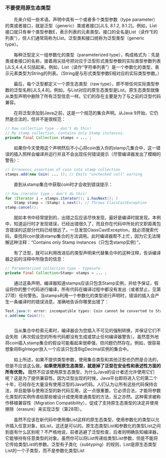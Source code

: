 ### 不要使用原生态类型

&emsp;&emsp;先来介绍一些术语。声明中具有一个或者多个类型参数（type parameter）的类或者接口，就是泛型（generic）类或者接口[JLS, 8.1.2, 9.1.2]。例如，List接口就只有单个类型参数E，表示列表的元素类型。接口的全名是List<E>（读作“E的列表”），但人们通常简称为List。泛型类和接口统称为泛型类型（generic type）。

&emsp;&emsp;每种泛型定义一组参数化的类型（parameterized type），构成格式为：先是类或者接口的名称，接着用尖括号把对应于泛型形式类型参数的实际类型参数列表[JLS,4.4,4.5]括起来。例如，List<String>（读作“字符串列表”）是一个参数化的类型，表示元素类型为String的列表。（String是与形式类型参数E相对应的实际类型参数。）

&emsp;&emsp;最后，每个泛型都定义一个原生态类型（raw type），即不带任何实际类型参数的泛型名称[JLS,4.8]。例如，与List<E>对应的原生态类型是List。原生态类型就像从类型声明中删除了所有泛型信息一样。它们的存在主要是为了与之前的泛型代码兼容。

&emsp;&emsp;在将泛型添加到Java之前，这是一个规范的集合声明。从Java 9开始，它仍然是合法的，但并不是很规范：

```java
// Raw collection type - don't do this!
// My stamp collection. Contains only Stamp instances.
private final Collection stamps = ... ;
```

&emsp;&emsp;如果你今天使用这个声明然后不小心将coin放入你的stamp几集合中，这一错误的插入照样会编译并运行并且不会出现任何错误提示（尽管编译器发出了模糊的警告）：

```java
// Erroneous insertion of coin into stamp collection
stamps.add(new Coin( ... )); // Emits "unchecked call" warning
```

&emsp;&emsp;直到从stamp集合中获取coin时才会收到错误提示：

```java
// Raw iterator type - don't do this!
for (Iterator i = stamps.iterator(); i.hasNext(); )
    Stamp stamp = (Stamp) i.next(); // Throws ClassCastException
stamp.cancel();
```

&emsp;&emsp;就如本书中经常提到的，出错之后应该尽快发现，最好是编译时就发现。本例中，知道运行时才发现错误，已经出错很久了，而且你在代码中所处的文职距离包含错误的这部分代码已经很远了。一旦发现ClassCastException，就必须搜索代码，查找将coin放进stamp集合的方法调用。此时编译器帮不上忙，因为它无法理解这种注释：“Contains only Stamp instances（只包含stamp实例）”。

&emsp;&emsp;有了泛型，就可以利用改进后的类型声明来代替集合中的这种注释，告诉编译器之前的注释中所隐含的信息：

```java
// Parameterized collection type - typesafe
private final Collection<Stamp> stamps = ... ;
```

&emsp;&emsp;通过这条声明，编译器知道stamps应该只包含Stamp实例，并给予保证，假设将你的整个代码进行编译，所有代码在编译过程中都没有发出（或者禁止，见第27项）任何警告。当stamps利用一个参数化的类型进行声明时，错误的插入会产生一条编译时的错误消息，准确地告诉你哪里出错了：

```java
Test.java:9: error: incompatible types: Coin cannot be converted to Stamp
c.add(new Coin());
        ^
```

&emsp;&emsp;当从集合中检索元素时，编译器会为您插入不可见的强制转换，并保证它们不会失败（再次假设您的所有代码都没有生成或禁止任何编译器警告）。虽然意外地将coin插入stamp集合的假设可能看起来很牵强，但问题仍然存在。例如，很容易想象将BigInteger放入一个应该只包含BigDecimal实例的集合中。

&emsp;&emsp;如上所述，如果不提供类型参数，使用集合类型和其他泛型也仍然是合法的，但是不应该这么做。**如果使用原生态类型，就是掉了泛型在安全性和表述性方面的所有优势。** 既然不应该使用原生态类型，为什么Java的设计者还允许使用它们呢？这是为了提供兼容性。因为泛型出现的时候，Java平台即将进入它的第二个十年，已经存在大量没有使用泛型的Java代码。人们认为让所有这些代码保持合法，并且能够与使用泛型的新代码互用，这一点很重要。它必须合法，才能将参数化类型的实例传递给那些被设计成使用普通类型的方法，反之亦然。这种需求被称作移植兼容性（Migration Compatibility），促成了支持原生态类型的决定并使用擦除（erasure）来实现泛型（第28项）。

&emsp;&emsp;虽然不应该在新代码中使用像List这样的原生态类型，使用参数化的类型以允许插入任意对象，如List<Object>，这还是可以的。原生态类型List和参数化的类型List<Object>之间到底有什么区别呢？不严格地说，前者逃避了泛型检查，后者则明确告知编译器，它能够持有任意类型的对象。虽然你可以将List<String>传递给类型List参数，但是不能将它传给类型List<Object>的参数。泛型有子类化（subtyping）的规则，List<String>是原生态类型List的一个子类型，而不是参数化类型List<Object>的子类型（第28项）。因此，**如果使用像List这样的原生态类型，就会失掉类型安全性，但是如果使用像List\<Object\>这样的参数化类型，则不会。**

&emsp;&emsp;为了更具体地进行说明，请参考下面的程序：

```java
// Fails at runtime - unsafeAdd method uses a raw type (List)!
public static void main(String[] args) {
    List<String> strings = new ArrayList<>();
    unsafeAdd(strings, Integer.valueOf(42));
    String s = strings.get(0); // Has compiler-generated cast
}
private static void unsafeAdd(List list, Object o) {
    list.add(o);
}
```

&emsp;&emsp;这个程序可以进行编译，但是因为它使用了原生态类型List，你会收到一条警告：

```java
Test.java:10: warning: [unchecked] unchecked call to add(E) as a member of the raw type List
    list.add(o);
        ^
```

&emsp;&emsp;实际上，如果运行这段程序，在程序试图将strings.get(0)的调用结果转换成一个String时，会收到一个ClassCastException异常。这是一个编译器生成的转换，因此一般保证会成功，但是我们在这个例子中忽略了一条编译器的警告，就会为此而付出代价。

&emsp;&emsp;如果在unsafeAdd声明中用参数化类型List<Object>代替原生态类型List，并试着重新编译这段程序，会发现它无法再进行编译了。以下是它的错误消息：

```java
Test.java:5: error: incompatible types: List<String> cannot be converted to List<Object>
unsafeAdd(strings, Integer.valueOf(42));
    ^
```

&emsp;&emsp;在不确定或者不在乎集合中的元素类型的情况下，你也许会使用原生态类型。例如，假设想要编写一个方法，它有两个集合（set），并从中返回它们公有的元素的数量。如果你对泛型还不熟悉的话，可以参考以下方式来编写这种方法：

```java
// Use of raw type for unknown element type - don't do this!
static int numElementsInCommon(Set s1, Set s2) {
    int result = 0;
    for (Object o1 : s1)
        if (s2.contains(o1))
            result++;
    return result;
}
```

&emsp;&emsp;这个方法倒是可以工作，但它使用了原生态类型，这是很危险的。安全的替代方法是使用无限制的通配符类型（unbounded wildcard type）。如果要使用泛型，但不确定或者不关心实际的类型参数，就可以使用一个问号代替。例如，泛型Set<E>的无限制通配符类型为Set<?>（读作“某个类型的集合”）。这是最普通的参数化Set类型，可以持有任何集合。下面是numElementsInCommon方法使用了无限制通配符类型时的情形：

```java
// Uses unbounded wildcard type - typesafe and flexible
static int numElementsInCommon(Set<?> s1, Set<?> s2) { ... }
```

&emsp;&emsp;在无限制通配类型Set<?>和原生态类型Set之间有什么区别呢？这个问号真正起到了作用吗？这一点不需要赘述，但是通配符类型是安全的，原生态类型则是不安全的。由于可以将任何元素放进使用原生态类型的集合中，因此很容易破坏该集合的类型约束条件（如119页【原书】的例子中所述的unsafeAdd方法）；但不能将任何元素（除null之外）放到Collection<?>中。如果尝试这么做的话，将会产生一条像这样的编译时错误消息：

```java
WildCard.java:13: error: incompatible types: String cannot be converted to CAP#1
    c.add("verboten");
        ^
where CAP#1 is a fresh type-variable: CAP#1 extends Object from capture of ?
```

&emsp;&emsp;无可否认，这个错误消息留下了一下期望的东西，但是编译器已经尽到了它的职责，防止你破坏集合的类型约束条件。你不仅无法将任何元素（除了null之外）放进Collection<?>中，而且根本无法猜测你会得到哪种类型的对象。要是无法接受这些限制，就可以使用泛型方法（generic method，第30项）或者有限制的通配符类型（bounded wildcard type，第31项）。

&emsp;&emsp;不要在代码中使用原生态类型，这条规则有一些小小的例外。**在类文字（class literal）中必须使用原生态类型。** 规范不允许使用参数化类型（虽然允许数组类型和基本类型）[JLS, 15.8.2]。换句话说，List.class，String[].class和int.class都合法，但是List<String.class>和List<?>.class则不合法。

&emsp;&emsp;这条规则的第二个例外与instanceof操作符有关。由于泛型信息可以在运行时被擦除，因此在参数化类型而非无限制通配符类型上使用instanceof操作符石非法的。用无限制通配符类型代替原生态类型，对instanceof操作符的行为不会产生任何影响。在这种情况下，尖括号（<>）和问号（?）就显得多余了。**下面是利用泛型类使用instanceof操作符的首选方法：**

```java
// Legitimate use of raw type - instanceof operator
if (o instanceof Set) { // Raw type
    Set<?> s = (Set<?>) o; // Wildcard type
    ...
}
```

&emsp;&emsp;注意，一旦确定这个o是个Set，就必须将它转换成通配符类型Set<?>，而不是转换成原生类型Set。这是个受检的（checked）转换，因此不会导致编译时警告。

&emsp;&emsp;总之，使用原生态类型会在运行时导致异常，因此不要在代码中使用它们。原生态类型只是为了与引入泛型之前的遗留代码进行兼容和互用而提供的。让我们做个快速的回顾：Set<Object>是个参数化类型，表示可以包含任何对象类型的一个集合；Set<?>则是一个通配符类型，表示只能包含某种位置对象类型的一个集合；Set则是个原生态类型，它脱离了泛型系统。前两种是安全的，最后一种不安全。

&emsp;&emsp;为了便于快速参考，本项中介绍的术语（以及本章后面介绍的一些术语）总结在下表中：

| 术语 | 示例 | 所在项 |
| -- | -- | -- |
| 参数化的类型 | List<String> | 第26项 |
| 实际类型参数 | String | 第26项 |
| 泛型 | List<E> | 第26、29项 |
| 形式类型参数 | E | 第26项 |
| 无限制通配符类型 | List<?> | 第26项 |
| 原生态类型 | List | 第26项 |
| 有限制类型参数 | \<E extends Number> | 第29项 |
| 递归类型限制 | <T extends Comparable<T>> | 第30项 |
| 有限制通配符类型 | List<? extends Number> | 第31项 |
| 泛型方法 | static <E> List<E> asList(E[] a) | 第30项 |
| 类型令牌 | String.class | 第33项 |